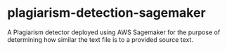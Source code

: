 # plagiarism-detection-sagemaker
A Plagiarism detector deployed using AWS Sagemaker for the purpose of determining how similar the text file is to a provided source text.
